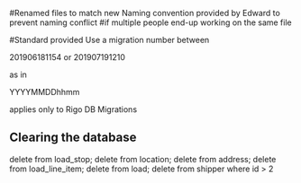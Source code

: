 
#Renamed files to match new Naming convention provided by Edward to prevent naming conflict 
#if multiple people end-up working on the same file 


#Standard provided 
Use a migration number between


201906181154 
or 
201907191210

as in 

YYYYMMDDhhmm

applies only to Rigo DB Migrations

## Clearing the database
delete from load_stop;
delete from location;
delete from address;
delete from load_line_item;
delete from load;
delete from shipper where id > 2
